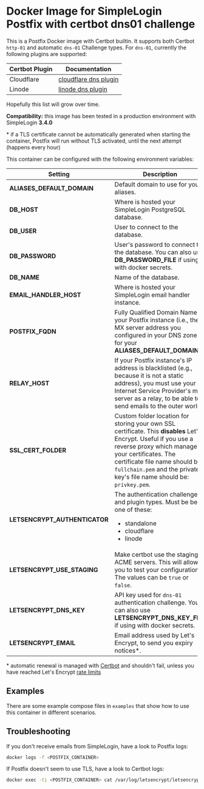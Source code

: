 # Docker Image for SimpleLogin Postfix with certbot dns01 challenge

This is a Postfix Docker image with Certbot builtin. It supports both Certbot `http-01` and automatic `dns-01` Challenge types. For `dns-01`, 
currently the following plugins are supported:

Certbot Plugin | Documentation
-------------- | -------------------------------------------
Cloudflare     | [cloudflare dns plugin](https://certbot-dns-cloudflare.readthedocs.io/en/stable/#)
Linode         | [linode dns plugin](https://certbot-dns-linode.readthedocs.io/en/stable/#)

Hopefully this list will grow over time.

**Compatibility:** this image has been tested in a production environment with SimpleLogin **3.4.0**

\* if a TLS certificate cannot be automatically generated when starting the container, Postfix will run without TLS activated, until the next attempt (happens every hour)

This container can be configured with the following environment variables:

Setting | Description
------- | -------------------------------------------
**ALIASES_DEFAULT_DOMAIN** | Default domain to use for your aliases.
**DB_HOST** | Where is hosted your SimpleLogin PostgreSQL database.
**DB_USER** | User to connect to the database.
**DB_PASSWORD** | User's password to connect to the database. You can also use **DB_PASSWORD_FILE** if using with docker secrets.
**DB_NAME** | Name of the database.
**EMAIL_HANDLER_HOST** | Where is hosted your SimpleLogin email handler instance.
**POSTFIX_FQDN** | Fully Qualified Domain Name of your Postfix instance (i.e., the MX server address you configured in your DNS zone for your **ALIASES_DEFAULT_DOMAIN**).
**RELAY_HOST** | If your Postfix instance's IP address is blacklisted (e.g., because it is not a static address), you must use your Internet Service Provider's mail server as a relay, to be able to send emails to the outer world.
**SSL_CERT_FOLDER** | Custom folder location for storing your own SSL certificate. This **disables** Let's Encrypt. Useful if you use a reverse proxy which manages your certificates. The certificate file name should be: ``fullchain.pem`` and the private key's file name should be: ``privkey.pem``.
**LETSENCRYPT_AUTHENTICATOR** | The authentication challenge and plugin types. Must be be one of these: <ul><li>standalone</li><li>cloudflare</li><li>linode</li></ul>
**LETSENCRYPT_USE_STAGING** | Make certbot use the staging ACME servers. This will allow you to test your configuration. The values can be `true` or `false`.
**LETSENCRYPT_DNS_KEY** | API key used for `dns-01` authentication challenge. You can also use **LETSENCRYPT_DNS_KEY_FILE** if using with docker secrets.
**LETSENCRYPT_EMAIL** | Email address used by Let's Encrypt, to send you expiry notices\*.

\* automatic renewal is managed with [Certbot](https://certbot.eff.org/) and shouldn't fail, unless you have reached Let's Encrypt [rate limits](https://letsencrypt.org/docs/rate-limits/)

## Examples

There are some example compose files in `examples` that show how to use this container in different scenarios.

## Troubleshooting

If you don't receive emails from SimpleLogin, have a look to Postfix logs:
```sh
docker logs -f <POSTFIX_CONTAINER>
```

If Postfix doesn't seem to use TLS, have a look to Certbot logs:
```sh
docker exec -ti <POSTFIX_CONTAINER> cat /var/log/letsencrypt/letsencrypt.log
```
